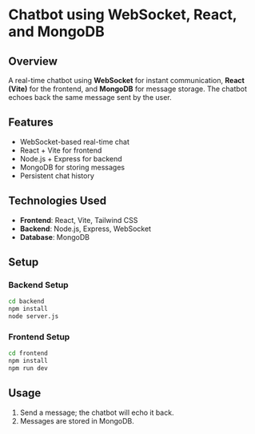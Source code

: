 # Chatbot using WebSocket, React, and MongoDB

## Overview  
A real-time chatbot using **WebSocket** for instant communication, **React (Vite)** for the frontend, and **MongoDB** for message storage. The chatbot echoes back the same message sent by the user.  

## Features  
- WebSocket-based real-time chat  
- React + Vite for frontend  
- Node.js + Express for backend  
- MongoDB for storing messages  
- Persistent chat history  

## Technologies Used  
- **Frontend**: React, Vite, Tailwind CSS  
- **Backend**: Node.js, Express, WebSocket  
- **Database**: MongoDB  

## Setup  
### Backend Setup  
```sh  
cd backend  
npm install  
node server.js  
```

### Frontend Setup  
```sh  
cd frontend  
npm install  
npm run dev  
```

## Usage  
1. Send a message; the chatbot will echo it back.  
2. Messages are stored in MongoDB.  
